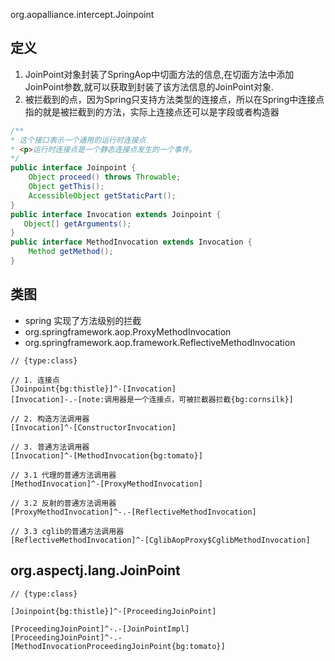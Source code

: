 org.aopalliance.intercept.Joinpoint

## 定义
1. JoinPoint对象封装了SpringAop中切面方法的信息,在切面方法中添加JoinPoint参数,就可以获取到封装了该方法信息的JoinPoint对象.
2. 被拦截到的点，因为Spring只支持方法类型的连接点，所以在Spring中连接点指的就是被拦截到的方法，实际上连接点还可以是字段或者构造器

```java
/**
* 这个接口表示一个通用的运行时连接点
* <p>运行时连接点是一个静态连接点发生的一个事件。
*/
public interface Joinpoint {
	Object proceed() throws Throwable;
	Object getThis();
	AccessibleObject getStaticPart();
}
public interface Invocation extends Joinpoint {
   Object[] getArguments();
}
public interface MethodInvocation extends Invocation {
    Method getMethod();
}
```
## 类图
* spring 实现了方法级别的拦截
* org.springframework.aop.ProxyMethodInvocation
* org.springframework.aop.framework.ReflectiveMethodInvocation

```yuml
// {type:class}

// 1. 连接点
[Joinpoint{bg:thistle}]^-[Invocation]
[Invocation]-.-[note:调用器是一个连接点，可被拦截器拦截{bg:cornsilk}]

// 2. 构造方法调用器
[Invocation]^-[ConstructorInvocation]

// 3. 普通方法调用器
[Invocation]^-[MethodInvocation{bg:tomato}]

// 3.1 代理的普通方法调用器
[MethodInvocation]^-[ProxyMethodInvocation]

// 3.2 反射的普通方法调用器
[ProxyMethodInvocation]^-.-[ReflectiveMethodInvocation]

// 3.3 cglib的普通方法调用器
[ReflectiveMethodInvocation]^-[CglibAopProxy$CglibMethodInvocation]

```

## org.aspectj.lang.JoinPoint

```yuml
// {type:class}

[Joinpoint{bg:thistle}]^-[ProceedingJoinPoint]

[ProceedingJoinPoint]^-.-[JoinPointImpl]
[ProceedingJoinPoint]^-.-[MethodInvocationProceedingJoinPoint{bg:tomato}]

```
